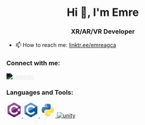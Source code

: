 <h1 align="center">Hi 👋, I'm Emre</h1>
<h3 align="center">XR/AR/VR Developer</h3>

- 📫 How to reach me: <a href="https://linktr.ee/emreagca" target="_blank" rel="noreferrer">linktr.ee/emreagca</a>

<h3 align="left">Connect with me:</h3>
<p align="left">
  <a href="https://www.linkedin.com/in/emre-a%C4%9Fca-b294961bb/" target="_blank" rel="noreferrer">
    <img src="https://upload.wikimedia.org/wikipedia/commons/c/ca/LinkedIn_logo_initials.png" alt="LinkedIn" width="40" height="40" style="filter: invert(1) hue-rotate(180deg);"/>
  </a>
</p>

<h3 align="left">Languages and Tools:</h3>
<p align="left">
  <a href="https://www.w3schools.com/cs/" target="_blank" rel="noreferrer">
    <img src="https://raw.githubusercontent.com/devicons/devicon/master/icons/csharp/csharp-original.svg" alt="csharp" width="40" height="40"/>
  </a> 
   <a href="https://www.cprogramming.com/" target="_blank" rel="noreferrer">
    <img src="https://raw.githubusercontent.com/devicons/devicon/master/icons/c/c-original.svg" alt="c" width="40" height="40"/>
  </a> 
  <a href="https://www.python.org" target="_blank" rel="noreferrer">
    <img src="https://raw.githubusercontent.com/devicons/devicon/master/icons/python/python-original.svg" alt="python" width="40" height="40"/>
  </a> 
  <a href="https://unity.com/" target="_blank" rel="noreferrer">
    <img src="https://www.vectorlogo.zone/logos/unity3d/unity3d-icon.svg" alt="unity" width="40" height="40"/>
  </a> 
</p>
